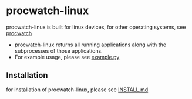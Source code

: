 # procwatch-linux
procwatch-linux is built for linux devices, for other operating systems, see [procwatch](https://github.com/scaredos/procwatch)

- procwatch-linux returns all running applications along with the subprocesses of those applications.
- For example usage, please see [example.py](https://github.com/scaredos/procwatch/blob/main/example/example.py)

## Installation
for installation of procwatch-linux, please see [INSTALL.md](https://github.com/scaredos/procwatch/blob/main/INSTALL.md)
